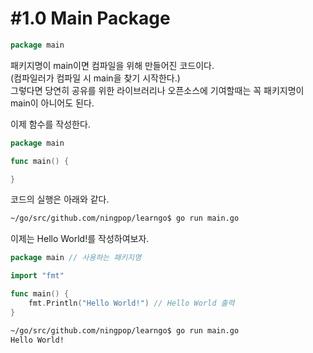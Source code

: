 # #1.0 Main Package

``` go
package main
```

패키지명이 main이면 컴파일을 위해 만들어진 코드이다.<br/>
(컴파일러가 컴파일 시 main을 찾기 시작한다.)<br/>
그렇다면 당연히 공유를 위한 라이브러리나 오픈소스에 기여할때는 꼭 패키지명이 main이 아니어도 된다.<br/>

이제 함수를 작성한다.<br/>
``` go
package main

func main() {

}
```

코드의 실행은 아래와 같다.<br/>
``` bash
~/go/src/github.com/ningpop/learngo$ go run main.go
```

이제는 Hello World!를 작성하여보자.<br/>
``` go
package main // 사용하는 패키지명

import "fmt"

func main() {
	fmt.Println("Hello World!") // Hello World 출력
}
```

``` bash
~/go/src/github.com/ningpop/learngo$ go run main.go
Hello World!
```